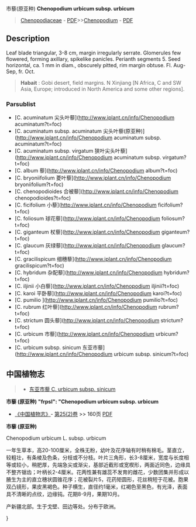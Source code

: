 市藜(原亚种) **Chenopodium urbicum subsp. urbicum**

> [Chenopodiaceae](http://www.iplant.cn/info/Chenopodiaceae?t=foc) - [PDF](http://www.iplant.cn/foc/pdf/Chenopodiaceae.pdf)>>[Chenopodium](http://www.iplant.cn/info/Chenopodium?t=foc) - [PDF](http://www.iplant.cn/foc/pdf/Chenopodium.pdf)

## Description

Leaf blade triangular, 3-8 cm, margin irregularly serrate. Glomerules few flowered, forming axillary, spikelike panicles. Perianth segments 5. Seed horizontal, ca. 1 mm in diam., obscurely pitted, rim margin obtuse. Fl. Aug-Sep, fr. Oct.

> **Habait** : 
> Gobi desert, field margins. N Xinjiang [N Africa, C and SW Asia, Europe; introduced in North America and some other regions].

### Parsublist

* [C.  acuminatum  尖头叶藜](http://www.iplant.cn/info/Chenopodium acuminatum?t=foc)
* [C.  acuminatum subsp. acuminatum  尖头叶藜(原亚种)](http://www.iplant.cn/info/Chenopodium acuminatum subsp. acuminatum?t=foc)
* [C.  acuminatum subsp. virgatum  狭叶尖头叶藜](http://www.iplant.cn/info/Chenopodium acuminatum subsp. virgatum?t=foc)
* [C.  album  藜](http://www.iplant.cn/info/Chenopodium album?t=foc)
* [C.  bryoniifolium  菱叶藜](http://www.iplant.cn/info/Chenopodium bryoniifolium?t=foc)
* [C.  chenopodioides  合被藜](http://www.iplant.cn/info/Chenopodium chenopodioides?t=foc)
* [C.  ficifolium  小藜](http://www.iplant.cn/info/Chenopodium ficifolium?t=foc)
* [C.  foliosum  球花藜](http://www.iplant.cn/info/Chenopodium foliosum?t=foc)
* [C.  giganteum  杖藜](http://www.iplant.cn/info/Chenopodium giganteum?t=foc)
* [C.  glaucum  灰绿藜](http://www.iplant.cn/info/Chenopodium glaucum?t=foc)
* [C.  gracilispicum  细穗藜](http://www.iplant.cn/info/Chenopodium gracilispicum?t=foc)
* [C.  hybridum  杂配藜](http://www.iplant.cn/info/Chenopodium hybridum?t=foc)
* [C.  iljinii  小白藜](http://www.iplant.cn/info/Chenopodium iljinii?t=foc)
* [C.  karoi  平卧藜](http://www.iplant.cn/info/Chenopodium karoi?t=foc)
* [C.  pumilio  ](http://www.iplant.cn/info/Chenopodium pumilio?t=foc)
* [C.  rubrum  红叶藜](http://www.iplant.cn/info/Chenopodium rubrum?t=foc)
* [C.  strictum  圆头藜](http://www.iplant.cn/info/Chenopodium strictum?t=foc)
* [C.  urbicum  市藜](http://www.iplant.cn/info/Chenopodium urbicum?t=foc)
* [C.  urbicum subsp. sinicum  东亚市藜](http://www.iplant.cn/info/Chenopodium urbicum subsp. sinicum?t=foc)

## 中国植物志

> * [东亚市藜  C.  urbicum subsp. sinicum](Chenopodium-urbicum-subsp-sinicum-东亚市藜.md)

**市藜 (原亚种)
  "frpsl": "Chenopodium urbicum subsp. urbicum**

* [《中国植物志》](http://www.iplant.cn/frps)- [第25(2)卷](http://www.iplant.cn/frps/vol/25(2)) >> 160页 [PDF](http://www.iplant.cn/frps/pdf/25(2)/160.pdf)

**市藜 (原亚种)**

Chenopodium urbicum L. subsp. urbicum

一年生草本，高20-100厘米，全株无粉，幼叶及花序轴有时稍有棉毛。茎直立，较粗壮，有条棱及色条，分枝或不分枝。叶片三角形，长3-8厘米，宽度与长度相等或较小，稍肥厚，先端急尖或渐尖，基部近截形或宽楔形，两面近同色，边缘具不整齐锯齿；叶柄长2-4厘米。花两性兼有雄蕊不发育的雌花，少数团集并形成以腋生为主的直立穗状圆锥花序；花被裂片5，花药矩圆形，花丝稍短于花被。胞果双凸镜形，果皮黑褐色。种子横生，直径约1毫米，红褐色至黑色，有光泽，表面具不清晰的点纹，边缘钝。花期8-9月，果期10月。

产新疆北部。生于戈壁、田边等处。分布于欧洲。

}